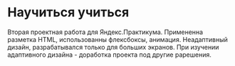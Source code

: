 # Научиться учиться
Вторая проектная работа для Яндекс.Практикума.
Примененна разметка HTML, использованны флексбоксы, анимация.
Неадаптивный дизайн, разрабатывался только для больших экранов.
При изучении адаптивного дизайна - доработка проекта под другие рарешения.
